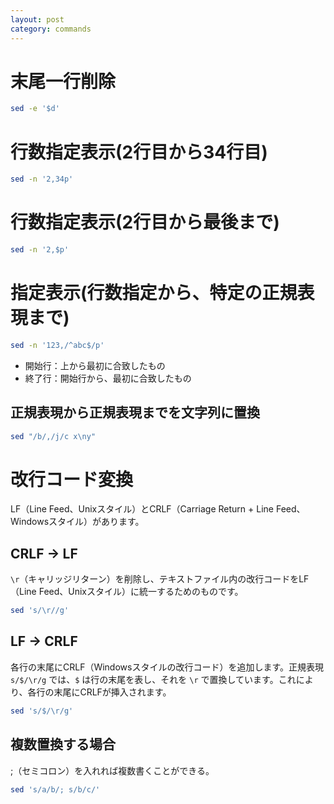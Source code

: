 ```yaml
---
layout: post
category: commands
---
```


# 末尾一行削除

```sh
sed -e '$d'
```

# 行数指定表示(2行目から34行目)

```sh
sed -n '2,34p'
```

# 行数指定表示(2行目から最後まで)

```sh
sed -n '2,$p'
```

# 指定表示(行数指定から、特定の正規表現まで)

```sh
sed -n '123,/^abc$/p'
```

- 開始行：上から最初に合致したもの
- 終了行：開始行から、最初に合致したもの

## 正規表現から正規表現までを文字列に置換

```sh
sed "/b/,/j/c x\ny"
```

# 改行コード変換

LF（Line Feed、Unixスタイル）とCRLF（Carriage Return + Line Feed、Windowsスタイル）があります。

## CRLF -> LF

`\r`（キャリッジリターン）を削除し、テキストファイル内の改行コードをLF（Line Feed、Unixスタイル）に統一するためのものです。

```sh
sed 's/\r//g'
```

## LF -> CRLF

各行の末尾にCRLF（Windowsスタイルの改行コード）を追加します。正規表現 `s/$/\r/g` では、`$` は行の末尾を表し、それを `\r` で置換しています。これにより、各行の末尾にCRLFが挿入されます。

```sh
sed 's/$/\r/g'
```

## 複数置換する場合

;（セミコロン）を入れれば複数書くことができる。

```sh
sed 's/a/b/; s/b/c/'
```
